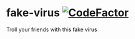 # fake-virus [![CodeFactor](https://www.codefactor.io/repository/github/3kh0/fake-virus/badge)](https://www.codefactor.io/repository/github/3kh0/fake-virus)
Troll your friends with this fake virus
